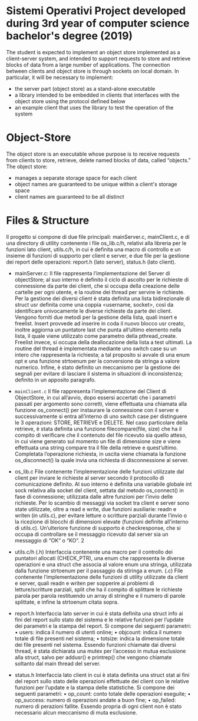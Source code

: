 # Sistemi Operativi Project developed during 3rd year of computer science bachelor's degree (2019)

The student is expected to implement an object store implemented as a client-server system, and intended to support requests to store and retrieve blocks of data from a large number of applications. The connection between clients and object store is through sockets on local domain. 
In particular, it will be necessary to implement:
- the server part (object store) as a stand-alone executable
- a library intended to be embedded in clients that interfaces with the object store using the protocol defined below
- an example client that uses the library to test the operation of the system

# Object-Store
The object store is an executable whose purpose is to receive requests from clients to store, retrieve, delete named blocks of data, called “objects.” The object store:
- manages a separate storage space for each client
- object names are guaranteed to be unique within a client's storage space
- client names are guaranteed to be all distinct

# Files & Structure

Il progetto si compone di due file principali: mainServer.c, mainClient.c, e di una directory di utility
contenente i file os_lib.c/h, relativi alla libreria per le funzioni lato client, utils.c/h, in cui è definita
una macro di controllo e un insieme di funzioni di supporto per client e server, e due file per la
gestione dei report delle operazioni: report.h (lato server), status.h (lato client).
- mainServer.c: Il file rappresenta l’implementazione del Server di objectStore; al suo interno è definito il
ciclo di ascolto per le richieste di connessione da parte dei client, che si occupa della creazione
delle cartelle per ogni utente, e la routine dei thread per servire le richieste. Per la gestione dei
diversi client è stata definita una lista bidirezionale di struct usr definita come una coppia
<username, socket>, così da identificare univocamente le diverse richieste da parte dei client.
Vengono forniti due metodi per la gestione della lista, quali insert e freelist. Insert provvede
ad inserire in coda il nuovo blocco usr creato, inoltre aggiorna un puntatore last che punta
all’ultimo elemento nella lista, il quale viene utilizzato come parametro della pthread_create.
Freelist invece, si occupa della deallocazione della lista a test ultimati. La routine del thread
è implementata mediante uno switch case su un intero che rappresenta la richiesta; a tal
proposito si avvale di una enum opt e una funzione strtoenum per la conversione da stringa a
valore numerico. Infine, è stato definito un meccanismo per la gestione dei segnali per evitare
di lasciare il sistema in situazioni di inconsistenza; definito in un apposito paragrafo.

- `mainClient.c`
Il file rappresenta l’implementazione del Client di ObjectStore, in cui all’avvio, dopo essersi
accertati che i parametri passati per argomento sono corretti, viene effettuata una chiamata
alla funzione os_connect() per instaurare la connessione con il server e successivamente si
entra all’interno di uno switch case per distinguere le 3 operazioni: STORE, RETRIEVE e
DELETE. Nel caso particolare della retrieve, è stata definita una funzione
filecompare(file, size) che ha il compito di verificare che il contenuto del file ricevuto sia
quello atteso, in cui viene generato sul momento un file di dimensione size e viene effettuata
una string compare tra il file della retrieve e quest’ultimo. Completata l’operazione richiesta,
in uscita viene chiamata la funzione os_disconnect() la quale invia una richiesta di
disconnessione al server.
- os_lib.c
File contenente l’implementazione delle funzioni utilizzate dal client per inviare le richieste
al server secondo il protocollo di comunicazione definito. Al suo interno è definita una
variabile globale int sock relativa alla socket del client, settata dal metodo os_connect() in
fase di connessione; utilizzata dalle altre funzioni per l’invio delle richieste. Per lo scambio di
messaggi via socket tra client e server sono state utilizzate, oltre a read e write, due funzioni
ausiliarie: readn e writen (in utils.c), per evitare letture o scritture parziali durante l’invio o la
ricezione di blocchi di dimensioni elevate (funzioni definite all’interno di utils.c). Un’ulteriore
funzione di supporto è checkresponse, che si occupa di controllare se il messaggio ricevuto
dal server sia un messaggio di “OK” o “KO”.
2
- utils.c/h
(.h) Interfaccia contenente una macro per il controllo dei puntatori allocati (CHECK_PTR),
una enum che rappresenta le diverse operazioni e una struct che associa al valore enum una
stringa, utilizzata dalla funzione strtoenum per il passaggio da stiringa a enum.
(.c) File contenente l’implementazione delle funzioni di utility utilizzate da client e server,
quali readn e writen per sopperire ai problemi di letture/scritture parziali, split che ha il
compito di splittare le richieste parola per parola restituendo un array di stringhe e il numero
di parole splittate, e infine la strtoenum citata sopra.
- report.h
Interfaccia lato server in cui è stata definita una struct info ai fini del report sullo stato del
sistema e le relative funzioni per l’update dei parametri e la stampa del report. Si compone
dei seguenti parametri:
• users: indica il numero di utenti online;
• objcount: indica il numero totale di file presenti nel sistema;
• totsize: indica la dimensione totale dei file presenti nel sistema.
Essendo funzioni chiamate dai diversi thread, è stata dichiarata una mutex per l’accesso in
mutua esclusione alla struct, salvo per addusr() e printrep() che vengono chiamate soltanto
dal main thread del server.
- status.h
Interfaccia lato client in cui è stata definita una struct stat ai fini del report sullo stato delle
operazioni effettuate dei client con le relative funzioni per l’update e la stampa delle
statistiche. Si compone dei seguenti parametri:
• op_count: conto totale delle operazioni eseguite;
• op_success: numero di operazioni andate a buon fine;
• op_failed: numero di perazioni fallite.
Essendo propria di ogni client non è stato necessario alcun meccanismo di muta esclusione.
